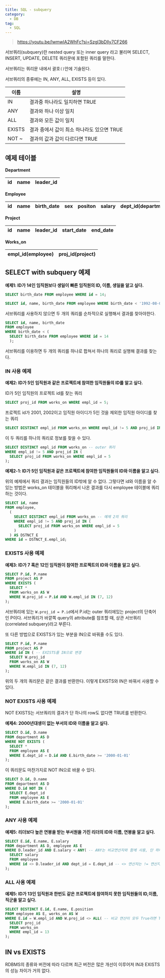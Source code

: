 ```yaml
---
title: SQL - subquery
category:
  - DB
tag:
  - SQL
---
```


> https://youtu.be/lwmwlA2WhFc?si=Szgl3bDlly7CF266

서브쿼리(subquery)란 nested query 또는 inner query 라고 불리며
SELECT, INSERT, UPDATE, DELETE 쿼리문에 포함된 쿼리를 말한다.

서브쿼리는 쿼리문 내에서 괄호`()`안에 기술된다.

서브쿼리의 종류에는 IN, ANY, ALL, EXISTS 등이 있다.

| 이름   | 설명                                       |
| ------ | ------------------------------------------ |
| IN     | 결과중 하나라도 일치하면 TRUE              |
| ANY    | 결과와 하나 이상 일치                      |
| ALL    | 결과와 모든 값이 일치                      |
| EXISTS | 결과 중에서 값이 최소 하나라도 있으면 TRUE |
| NOT ~  | 결과의 값과 값이 다르다면 TRUE             |

## 예제 테이블

**Department**

| id  | name | leader_id |
| --- | ---- | --------- |

**Employee**

| id  | name | birth_date | sex | positon | salary | dept_id(department) |
| --- | ---- | ---------- | --- | ------- | ------ | ------------------- |

**Project**

| id  | name | leader_id | start_date | end_date |
| --- | ---- | --------- | ---------- | -------- |

**Works_on**

| empl_id(employee) | proj_id(project) |
| ----------------- | ---------------- |

## SELECT with subquery 예제

**예제1: ID가 14인 임직원보다 생일이 빠른 임직원의 ID, 이름, 생일을 알고 싶다.**

```sql
SELECT birth_date FROM employee WHERE id = 14;
```

```sql
SELECT id, name, birth_date FROM employee WHERE birth_date < '1992-08-04';
```

서브쿼리를 사용하지 않으면 두 개의 쿼리를 순차적으로 실행해서 결과를 찾아야한다.

```sql
SELECT id, name, birth_date
FROM employee
WHERE birth_date < (
  SELECT birth_date FROM employee WHERE id = 14
  );
```

서브쿼리를 이용하면 두 개의 쿼리를 하나로 합쳐서 하나의 쿼리로 실행해 결과를 찾는다.

### IN 사용 예제

**예제2: ID가 5인 임직원과 같은 프로젝트에 참여한 임직원들의 ID를 알고 싶다.**

ID가 5인 임직원의 프로젝트 id를 찾는 쿼리

```sql
SELECT proj_id FROM works_on WHERE empl_id = 5;
```

프로젝트 id가 2001, 2002이고 임직원 아이디가 5인 것을 제외한 임직원 아이디를 찾는 쿼리

```sql
SELECT DISTINCT empl_id FROM works_on WHERE empl_id != 5 AND proj_id IN (2001, 2002);
```

이 두 쿼리를 하나의 쿼리로 정보를 찾을 수 있다.

```sql
SELECT DISTINCT empl_id FROM works_on -- outer 쿼리
WHERE empl_id != 5 AND proj_id IN (
  SELECT proj_id FROM works_on WHERE empl_id = 5
);
```

**예제2-1: ID가 5인 임직원과 같은 프로젝트에 참여한 임직원들의 ID와 이름을 알고 싶다.**

위의 예제에서 쿼리 결과는 임직원들의 ID밖에 알 수 없다.
그렇다면 id와 이름을 알 수 있는 방법은 works_on 테이블을 쿼리해서 나온 결과를 다시 employee 테이블에 쿼리하는 것이다.

```sql
SELECT id, name
FROM employee,
  (
    SELECT DISTINCT empl_id FROM works_on -- 예제 2의 쿼리
    WHERE empl_id != 5 AND proj_id IN (
      SELECT proj_id FROM works_on WHERE empl_id = 5
    )
  ) AS DSTNCT_E
WHERE id = DSTNCT_E.empl_id;
```

### EXISTS 사용 예제

**예제3: ID가 7 혹은 12인 임직원이 참여한 프로젝트의 ID와 이름을 알고 싶다.**

```sql
SELECT P.id, P.name
FROM project AS P
WHERE EXISTS (
  SELECT *
  FROM works_on AS W
  WHERE W.proj_id = P.id AND W.empl_id IN (7, 12)
);
```

서브쿼리에 있는 `W.proj_id = P.id`에서 P.id는 outer 쿼리에있는 project의 단축어인 P이다.
서브쿼리가 바깥쪽 query의 attribute를 참조할 때, 상관 서브쿼리(correlated subquery)라고 부른다.

또 다른 방법으로 EXISTS가 있는 부분을 IN으로 바꿔줄 수도 있다.

```sql
SELECT P.id, P.name
FROM project AS P
WHERE id IN ( -- EXISTS를 IN으로 변경
  SELECT W.proj_id
  FROM works_on AS W
  WHERE W.empl_id IN (7, 12)
);
```

위의 두 개의 쿼리문은 같은 결과를 반환한다.
이렇게 EXISTS와 IN은 바꿔서 사용할 수 있다.

### NOT EXISTS 사용 예제

NOT EXISTS는 서브쿼리의 결과가 단 하나의 row도 없다면 TRUE를 반환한다.

**예제4: 2000년대생이 없는 부서의 ID와 이름을 알고 싶다.**

```sql
SELECT D.id, D.name
FROM department AS D
WHERE NOT EXISTS (
  SELECT *
  FROM employee AS E
  WHERE E.dept_id = D.id AND E.birth_date >= '2000-01-01'
);
```

이 쿼리문도 마찬가지로 NOT IN으로 바꿀 수 있다.

```sql
SELECT D.id, D.name
FROM department AS D
WHERE D.id NOT IN (
  SELECT E.dept_id
  FROM employee AS E
  WHERE E.birth_date >= '2000-01-01'
);
```

### ANY 사용 예제

**예제5: 리더보다 높은 연봉을 받는 부서원을 가진 리더의 ID와 이름, 연봉을 알고 싶다.**

```sql
SELECT E.id, E.name, E.salary
FROM department AS D, employee AS E
WHERE D.leader_id AND E.salary < ANY( -- ANY는 비교연산자와 함께 사용, 단 하나라도 True라면 True
  SELECT salary
  FROM employee
  WHERE id <> D.leader_id AND dept_id = E.dept_id -- <> 연산자는 != 연산자와 같다
);
```

### ALL 사용 예제

**예제5: ID가 13인 임직원과 한번도 같은 프로젝트에 참여하지 못한 임직원들의 ID,이름,직군을 알고 싶다.**

```sql
SELECT DISTINCT E.id, E.name, E.position
FROM employee AS E, works_on AS W
WHERE E.id = W.empl_id AND W.proj_id <> ALL( -- 비교 연산이 모두 True라면 True를 반환
  SELECT proj_id
  FROM works_on
  WHERE empl_id = 13
);
```

## IN vs EXISTS

RDBMS의 종류와 버전에 따라 다르며 최근 버전은 많은 개선이 이루어져 IN과 EXISTS의 성능 차이가 거의 없다.
